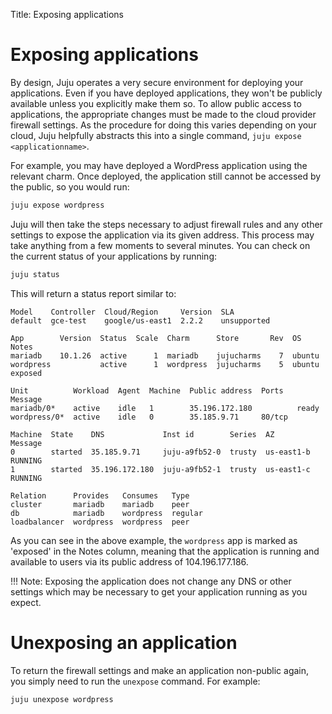 Title: Exposing applications    


# Exposing applications

By design, Juju operates a very secure environment for deploying your
applications. Even if you have deployed applications, they won't be publicly
available unless you explicitly make them so. To allow public access to
applications, the appropriate changes must be made to the cloud provider
firewall settings. As the procedure for doing this varies depending on your
cloud, Juju helpfully abstracts this into a single command,
`juju expose <applicationname>`.

For example, you may have deployed a WordPress application using the relevant
charm. Once deployed, the application still cannot be accessed by the public,
so you would run:

```bash
juju expose wordpress
```

Juju will then take the steps necessary to adjust firewall rules and any other
settings to expose the application via its given address. This process may take
anything from a few moments to several minutes. You can check on the current
status of your applications by running:

```bash
juju status
```

This will return a status report similar to:

<!-- JUJUVERSION: 2.2.2-xenial-amd64 -->
<!-- JUJUCOMMAND: juju status -->
```no-highlight
Model    Controller  Cloud/Region     Version  SLA
default  gce-test    google/us-east1  2.2.2    unsupported

App        Version  Status  Scale  Charm      Store       Rev  OS      Notes
mariadb    10.1.26  active      1  mariadb    jujucharms    7  ubuntu
wordpress           active      1  wordpress  jujucharms    5  ubuntu  exposed

Unit          Workload  Agent  Machine  Public address  Ports   Message
mariadb/0*    active    idle   1        35.196.172.180          ready
wordpress/0*  active    idle   0        35.185.9.71     80/tcp

Machine  State    DNS             Inst id        Series  AZ          Message
0        started  35.185.9.71     juju-a9fb52-0  trusty  us-east1-b  RUNNING
1        started  35.196.172.180  juju-a9fb52-1  trusty  us-east1-c  RUNNING

Relation      Provides   Consumes   Type
cluster       mariadb    mariadb    peer
db            mariadb    wordpress  regular
loadbalancer  wordpress  wordpress  peer
```

As you can see in the above example, the `wordpress` app is marked as 'exposed'
in the Notes column, meaning that the application is running and available to
users via its public address of 104.196.177.186.

!!! Note:
    Exposing the application does not change any DNS or other settings 
    which may be necessary to get your application running as you expect.

# Unexposing an application

To return the firewall settings and make an application non-public again, you
simply need to run the `unexpose` command. For example:

```bash
juju unexpose wordpress
```
